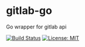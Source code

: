 # gitlab-go
Go wrapper for gitlab api

[![Build Status](https://travis-ci.org/rdev101/gitlab-go.svg?branch=master)](https://travis-ci.org/rdev101/gitlab-go)
[![License: MIT](https://img.shields.io/badge/License-MIT-yellow.svg)](https://opensource.org/licenses/MIT)

